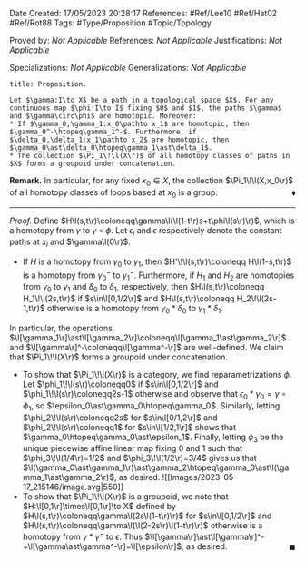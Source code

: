 <div class="topSpace"></div>

Date Created: 17/05/2023 20:28:17
References: #Ref/Lee10 #Ref/Hat02 #Ref/Rot88
Tags: #Type/Proposition #Topic/Topology

Proved by: <i>Not Applicable</i>
References: <i>Not Applicable</i>
Justifications: <i>Not Applicable</i>

Specializations: <i>Not Applicable</i>
Generalizations: <i>Not Applicable</i>

``` ad-Proposition
title: Proposition.

Let $\gamma:I\to X$ be a path in a topological space $X$. For any continuous map $\phi:I\to I$ fixing $0$ and $1$, the paths $\gamma$ and $\gamma\circ\phi$ are homotopic. Moreover:
* If $\gamma_0,\gamma_1:x_0\pathto x_1$ are homotopic, then $\gamma_0^-\htopeq\gamma_1^-$. Furthermore, if $\delta_0,\delta_1:x_1\pathto x_2$ are homotopic, then $\gamma_0\ast\delta_0\htopeq\gamma_1\ast\delta_1$.
* The collection $\Pi_1\!\l(X\r)$ of all homotopy classes of paths in $X$ forms a groupoid under concatenation.

```

<b>Remark.</b> In particular, for any fixed $x_0\in X$, the collection $\Pi_1\!\l(X,x_0\r)$ of all homotopy classes of loops based at $x_0$ is a group.<span style="float:right;">$\blacklozenge$</span>

---

<i>Proof.</i> Define $H\l(s,t\r)\coloneqq\gamma\l(\l(1-t\r)s+t\phi\l(s\r)\r)$, which is a homotopy from $\gamma$ to $\gamma\circ\phi$. Let $\epsilon_i$ and $\epsilon$ respectively denote the constant paths at $x_i$ and $\gamma\l(0\r)$.
* If $H$ is a homotopy from $\gamma_0$ to $\gamma_1$, then $H'\!\l(s,t\r)\coloneqq H\l(1-s,t\r)$ is a homotopy from $\gamma_0^-$ to $\gamma_1^-$. Furthermore, if $H_1$ and $H_2$ are homotopies from $\gamma_0$ to $\gamma_1$ and $\delta_0$ to $\delta_1$, respectively, then $H\l(s,t\r)\coloneqq H_1\!\l(2s,t\r)$ if $s\in\l[0,1/2\r]$ and $H\l(s,t\r)\coloneqq H_2\!\l(2s-1,t\r)$ otherwise is a homotopy from $\gamma_0\ast\delta_0$ to $\gamma_1\ast\delta_1$.

In particular, the operations $\l[\gamma_1\r]\ast\l[\gamma_2\r]\coloneqq\l[\gamma_1\ast\gamma_2\r]$ and $\l[\gamma\r]^-\coloneqq\l[\gamma^-\r]$ are well-defined. We claim that $\Pi_1\!\l(X\r)$ forms a groupoid under concatenation.
* To show that $\Pi_1\!\l(X\r)$ is a category, we find reparametrizations $\phi$. Let $\phi_1\!\l(s\r)\coloneqq0$ if $s\in\l[0,1/2\r]$ and $\phi_1\!\l(s\r)\coloneqq2s-1$ otherwise and observe that $\epsilon_0\ast\gamma_0=\gamma\circ\phi_1$, so $\epsilon_0\ast\gamma_0\htopeq\gamma_0$. Similarly, letting $\phi_2\!\l(s\r)\coloneqq2s$ for $s\in\l[0/1,2\r]$ and $\phi_2\!\l(s\r)\coloneqq1$ for $s\in\l[1/2,1\r]$ shows that $\gamma_0\htopeq\gamma_0\ast\epsilon_1$. Finally, letting $\phi_3$ be the unique piecewise affine linear map fixing $0$ and $1$ such that $\phi_3\!\l(1/4\r)=1/2$ and $\phi_3\!\l(1/2\r)=3/4$ gives us that $\l(\gamma_0\ast\gamma_1\r)\ast\gamma_2\htopeq\gamma_0\ast\l(\gamma_1\ast\gamma_2\r)$, as desired.
![[Images/2023-05-17_215146/image.svg|550]]
* To show that $\Pi_1\!\l(X\r)$ is a groupoid, we note that $H:\l[0,1\r]\times\l[0,1\r]\to X$ defined by $H\l(s,t\r)\coloneqq\gamma\l(2s\l(1-t\r)\r)$ for $s\in\l[0,1/2\r]$ and $H\l(s,t\r)\coloneqq\gamma\l(\l(2-2s\r)\l(1-t\r)\r)$ otherwise is a homotopy from $\gamma\ast\gamma^-$ to $\epsilon$. Thus $\l[\gamma\r]\ast\l[\gamma\r]^-=\l[\gamma\ast\gamma^-\r]=\l[\epsilon\r]$, as desired.<span style="float:right;">$\blacksquare$</span>
